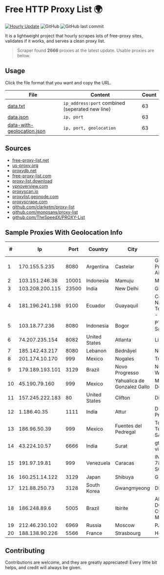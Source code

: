 
# Free HTTP Proxy List 🌍

[![Hourly Update](https://github.com/mertguvencli/http-proxy-list/actions/workflows/main.yml/badge.svg?branch=main)](https://github.com/mertguvencli/http-proxy-list/actions/workflows/main.yml)
![GitHub](https://img.shields.io/github/license/mertguvencli/http-proxy-list)
![GitHub last commit](https://img.shields.io/github/last-commit/mertguvencli/http-proxy-list)

It is a lightweight project that hourly scrapes lots of free-proxy sites, validates if it works, and serves a clean proxy list.


> Scraper found **2666** proxies at the latest update. Usable proxies are below.

## Usage

Click the file format that you want and copy the URL.


|File|Content|Count|
|----|-------|-----|
|[data.txt](https://raw.githubusercontent.com/mertguvencli/http-proxy-list/main/proxy-list/data.txt)|`ip_address:port` combined (seperated new line)|63|
|[data.json](https://raw.githubusercontent.com/mertguvencli/http-proxy-list/main/proxy-list/data.json)|`ip, port`|63|
|[data-with-geolocation.json](https://raw.githubusercontent.com/mertguvencli/http-proxy-list/main/proxy-list/data-with-geolocation.json)|`ip, port, geolocation`|63|

## Sources

* [free-proxy-list.net](https://free-proxy-list.net)
* [us-proxy.org](https://www.us-proxy.org)
* [proxydb.net](http://proxydb.net)
* [free-proxy-list.com](https://free-proxy-list.com/?page=&port=&type%5B%5D=http&type%5B%5D=https&up_time=0&search=Search)
* [proxy-list.download](https://www.proxy-list.download/HTTP)
* [vpnoverview.com](https://vpnoverview.com/privacy/anonymous-browsing/free-proxy-servers)
* [proxyscan.io](https://www.proxyscan.io)
* [proxylist.geonode.com](https://proxylist.geonode.com/api/proxy-list?limit=300&page=1&sort_by=lastChecked&sort_type=desc&protocols=http,https)
* [proxyscrape.com](https://api.proxyscrape.com/v2/?request=displayproxies&protocol=http&timeout=10000&country=all&ssl=all&anonymity=all)
* [github.com/clarketm/proxy-list](https://raw.githubusercontent.com/clarketm/proxy-list/master/proxy-list-raw.txt)
* [github.com/monosans/proxy-list](https://raw.githubusercontent.com/monosans/proxy-list/main/proxies/http.txt)
* [github.com/TheSpeedX/PROXY-List](https://raw.githubusercontent.com/TheSpeedX/PROXY-List/master/http.txt)


## Sample Proxies With Geolocation Info

|#|Ip|Port|Country|City|Internet Service Provider|
|-|--|----|-------|----|-------------------------|
|1|170.155.5.235|8080|Argentina|Castelar|Gobernacion de la Provincia de Buenos Aires|
|2|103.151.246.38|10001|Indonesia|Mamuju|MANAKARRANET|
|3|103.208.200.115|23500|India|New Delhi|Gigantic|
|4|181.196.241.198|9100|Ecuador|Guayaquil|Corporacion Nacional De Telecomunicaciones - CNT EP|
|5|103.18.77.236|8080|Indonesia|Bogor|PT Usaha Adi Sanggoro|
|6|74.207.235.154|8082|United States|Atlanta|Linode, LLC|
|7|185.142.43.217|8080|Lebanon|Bednâyel|Net Pro sarl|
|8|201.174.10.170|999|Mexico|Nogales|Transtelco Inc|
|9|179.189.193.101|3129|Brazil|Novo Progresso|NovaNet Provedor e Web Ltda|
|10|45.190.79.160|999|Mexico|Yahualica de Gonzalez Gallo|Meta Networks SA De CV|
|11|157.245.222.183|80|United States|Clifton|DigitalOcean, LLC|
|12|1.186.40.35|1111|India|Attur|D-VoiS Broadband Private Limited|
|13|186.96.50.39|999|Mexico|Fuentes del Pedregal|Total Play Telecomunicaciones SA De CV|
|14|43.224.10.57|6666|India|Surat|gtpl hariom world vision|
|15|191.97.19.81|999|Venezuela|Caracas|INVERSIONES FRITZ 78 C.A.(WIFI SOLUTION)|
|16|160.251.14.122|3129|Japan|Shibuya|GMO Internet, Inc|
|17|121.88.250.73|3128|South Korea|Gwangmyeong|DLIVE|
|18|186.248.89.6|5005|Brazil|Ibirite|AMERICAN TOWER DO BRASIL-COMUNICAÔÔO MULTIMÔDIA LT|
|19|212.46.230.102|6969|Russia|Moscow|PJSC "Vimpelcom"|
|20|188.138.90.226|5566|France|Strasbourg|Host Europe GmbH|



## Contributing

Contributions are welcome, and they are greatly appreciated! Every
little bit helps, and credit will always be given.

